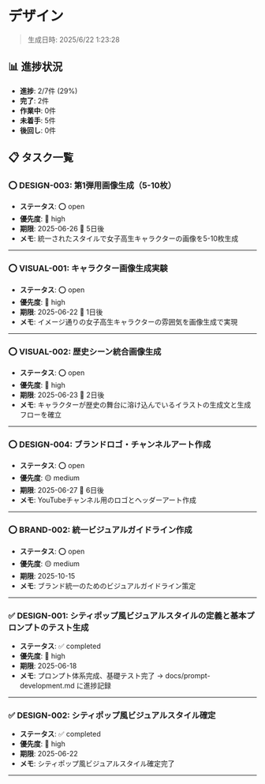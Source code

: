 # デザイン

> 生成日時: 2025/6/22 1:23:28

## 📊 進捗状況

- **進捗**: 2/7件 (29%)
- **完了**: 2件
- **作業中**: 0件
- **未着手**: 5件
- **後回し**: 0件

## 📋 タスク一覧

### ⭕ DESIGN-003: 第1弾用画像生成（5-10枚）

- **ステータス**: ⭕ open
- **優先度**: 🔴 high
- **期限**: 2025-06-26 📅 5日後
- **メモ**: 統一されたスタイルで女子高生キャラクターの画像を5-10枚生成

---

### ⭕ VISUAL-001: キャラクター画像生成実験

- **ステータス**: ⭕ open
- **優先度**: 🔴 high
- **期限**: 2025-06-22 🚨 1日後
- **メモ**: イメージ通りの女子高生キャラクターの雰囲気を画像生成で実現

---

### ⭕ VISUAL-002: 歴史シーン統合画像生成

- **ステータス**: ⭕ open
- **優先度**: 🔴 high
- **期限**: 2025-06-23 🚨 2日後
- **メモ**: キャラクターが歴史の舞台に溶け込んでいるイラストの生成文と生成フローを確立

---

### ⭕ DESIGN-004: ブランドロゴ・チャンネルアート作成

- **ステータス**: ⭕ open
- **優先度**: 🟡 medium
- **期限**: 2025-06-27 📅 6日後
- **メモ**: YouTubeチャンネル用のロゴとヘッダーアート作成

---

### ⭕ BRAND-002: 統一ビジュアルガイドライン作成

- **ステータス**: ⭕ open
- **優先度**: 🟡 medium
- **期限**: 2025-10-15
- **メモ**: ブランド統一のためのビジュアルガイドライン策定

---

### ✅ DESIGN-001: シティポップ風ビジュアルスタイルの定義と基本プロンプトのテスト生成

- **ステータス**: ✅ completed
- **優先度**: 🔴 high
- **期限**: 2025-06-18
- **メモ**: プロンプト体系完成、基礎テスト完了 → docs/prompt-development.md に進捗記録

---

### ✅ DESIGN-002: シティポップ風ビジュアルスタイル確定

- **ステータス**: ✅ completed
- **優先度**: 🔴 high
- **期限**: 2025-06-22
- **メモ**: シティポップ風ビジュアルスタイル確定完了

---

